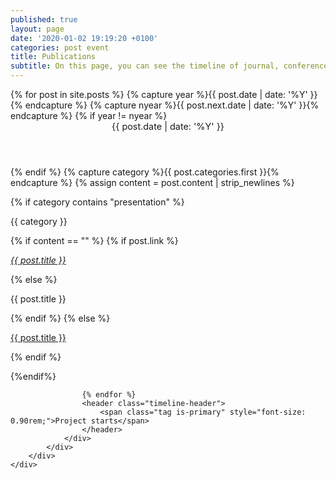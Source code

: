 ```yaml
---
published: true
layout: page
date: '2020-01-02 19:19:20 +0100'
categories: post event
title: Publications
subtitle: On this page, you can see the timeline of journal, conference, and other papers published as part of Project Cornelia. Papers are available to download when possible.
---
```

<html>
<head>
    <meta charset="utf-8">
    <meta http-equiv="X-UA-Compatible" content="IE=edge">
    <meta name="viewport" content="width=device-width, initial-scale=1">
    <title>Cornelia</title>
    <link rel="stylesheet" href="{{ "/assets/css/timeline.css" | relative_url }}">
    <script defer src="https://use.fontawesome.com/releases/v5.3.1/js/all.js"></script>
</head>
<body>

<section class="section">
    <div class="container">
        <div class="columns">
            <div class="column is-8-desktop is-offset-2-desktop">
                <div class="timeline">
                    {% for post in site.posts %}
                      {% capture year %}{{ post.date | date: '%Y' }}{% endcapture %}
                      {% capture nyear %}{{ post.next.date | date: '%Y' }}{% endcapture %}
                      {% if year != nyear %}
                        <header class="timeline-header">
                          <span class="tag is-primary" style="font-size: 0.90rem;" >{{ post.date | date: '%Y' }}</span>
                        </header>
                      {% endif %}
                      {% capture category %}{{ post.categories.first }}{% endcapture %}
                      {% assign content = post.content | strip_newlines %}
    
 {% if category contains "presentation" %}
                      <div class="timeline-item is-primary">
                        <div class="timeline-marker is-primary is-icon">
                          <i class="fas fa-microphone fa-sm"></i>
                        </div>
                        <div class="timeline-content">
                          <p class="heading">{{ category }}</p>
                          {% if content == "" %}
                            {% if post.link %}
                            <p><i><a href="{{ post.link }}">{{ post.title }}</a></i>
                            <i class="fas fa-external-link-square-alt" aria-hidden="true"></i></p>
                            {% else %}
                            <p>{{ post.title }}</p>
                            {% endif %}
                          {% else %}  
                          <p><a href="{{ post.url | prepend: site.baseurl | prepend: site.url }}">{{ post.title }}</a></p>
                          {% endif %}
                        </div>
                      </div>

{%endif%}

                     
                    {% endfor %}
                    <header class="timeline-header">
                        <span class="tag is-primary" style="font-size: 0.90rem;">Project starts</span>
                    </header>
                </div>
            </div>
        </div>
    </div>
</section>

</body>
</html>
